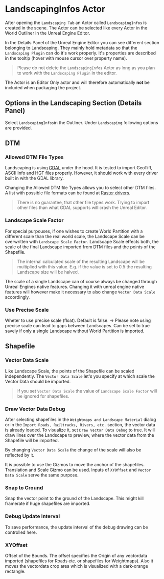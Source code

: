 # LandscapingInfos Actor

After opening the `Landscaping Tab` an Actor called `LandscapingInfos` is created in the scene. The Actor can be selected like every Actor in the World Outliner in the Unreal Engine Editor.

In the Details Panel of the Unreal Engine Editor you can see different section belonging to Landscaping. They mainly hold metadata so that the `Landscaping Plugin` can do it's work properly. It's properties are described in the tooltip (hover with mouse cursor over property name).

> Please do not delete the `LandscapingInfos` Actor as long as you plan to work with the `Landscaping Plugin` in the editor.

The Actor is an Editor Only actor and will therefore automatically __not__ be included when packaging the project.

## Options in the Landscaping Section (Details Panel)

Select `LandscapingInfos`in the Outliner. Under `Landscaping` following options are provided.

## DTM

### Allowed DTM File Types

Landscaping is using [GDAL](https://gdal.org/) under the hood. It is tested to import GeoTiff, ASCII Info and HGT files properly. However, it should work with every driver built in with the GDAL library.

Changing the Allowed DTM file Types allows you to select other DTM files. A list with possible file formats can be found at [Raster drivers](https://gdal.org/drivers/raster/index.html).

> There is no guarantee, that other file types work. Trying to import other files than what GDAL supports will crash the Unreal Editor.

### Landscape Scale Factor

For special purpouses, if one wishes to create World Partition with a different scale than the real world scale, the Landscape Scale can be overwritten with `Landscape Scale Factor`.
Landscape Scale effects both, the scale of the final Landscape imported from DTM files and the points of the Shapefile.

> The internal calculated scale of the resulting Landscape will be multiplied with this value. E.g. if the value is set to 0.5 the resulting Landscape size will be halved.  

The scale of a single Landscape can of course always be changed through Unreal Engines native features. Changing it with unreal engine native features will however make it necessary to also change `Vector Data Scale` accordingly.  

### Use Precise Scale

Wheter to use precise scale (float). Default is false. -> Please note using precise scale can lead to gaps between Landscapes. Can be set to true savely if only a single Landscape without World Partition is imported.  

## Shapefile

### Vector Data Scale

Like Landscape Scale, the points of the Shapefile can be scaled independently. The `Vector Data Scale` let's you specify at which scale the Vector Data should be imported.

> If you set `Vector Data Scale` the value of `Landscape Scale Factor` will be ignored for shapefiles.

### Draw Vector Data Debug

After selecting shapefiles in the `Weightmaps and Landscape Material` dialog or in the `Import Roads, Railtracks, Rivers, etc.` section, the vector data is already loaded. To visualize it, set `Draw Vector Data Debug` to true. It will draw lines over the Landscape to preview, where the vector data from the Shapefile will be imported.

By changing `Vector Data Scale` the change of the scale will also be reflected by it.

It is possible to use the Gizmos to move the anchor of the shapefiles. Translation and Scale Gizmo can be used. Inputs of `XYOffset` and `Vector Data Scale` serve the same purpose.  

### Snap to Ground

Snap the vector point to the ground of the Landscape. This might kill framerate if huge shapefiles are imported.

### Debug Update Interval

To save performance, the update interval of the debug drawing can be controlled here.

### XYOffset

Offset of the Bounds. The offset specifies the Origin of any vectordata imported (shapefiles for Roads etc. or shapefiles for Weightmaps). Also it moves the vectordata crop area  which is visualized with a dark-orange rectangle.
